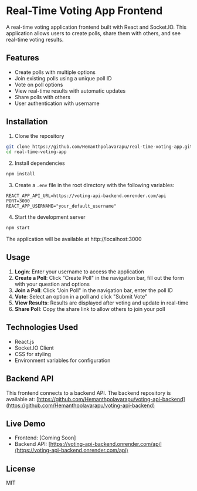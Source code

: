 # Real-Time Voting App Frontend

A real-time voting application frontend built with React and Socket.IO. This application allows users to create polls, share them with others, and see real-time voting results.

## Features

- Create polls with multiple options
- Join existing polls using a unique poll ID
- Vote on poll options
- View real-time results with automatic updates
- Share polls with others
- User authentication with username

## Installation

1. Clone the repository
```bash
git clone https://github.com/Hemanthpolavarapu/real-time-voting-app.git
cd real-time-voting-app
```

2. Install dependencies
```bash
npm install
```

3. Create a `.env` file in the root directory with the following variables:
```
REACT_APP_API_URL=https://voting-api-backend.onrender.com/api
PORT=3000
REACT_APP_USERNAME="your_default_username"
```

4. Start the development server
```bash
npm start
```

The application will be available at http://localhost:3000

## Usage

1. **Login**: Enter your username to access the application
2. **Create a Poll**: Click "Create Poll" in the navigation bar, fill out the form with your question and options
3. **Join a Poll**: Click "Join Poll" in the navigation bar, enter the poll ID
4. **Vote**: Select an option in a poll and click "Submit Vote"
5. **View Results**: Results are displayed after voting and update in real-time
6. **Share Poll**: Copy the share link to allow others to join your poll

## Technologies Used

- React.js
- Socket.IO Client
- CSS for styling
- Environment variables for configuration

## Backend API

This frontend connects to a backend API. The backend repository is available at:
[https://github.com/Hemanthpolavarapu/voting-api-backend](https://github.com/Hemanthpolavarapu/voting-api-backend)

## Live Demo

- Frontend: [Coming Soon]
- Backend API: [https://voting-api-backend.onrender.com/api](https://voting-api-backend.onrender.com/api)

## License

MIT
